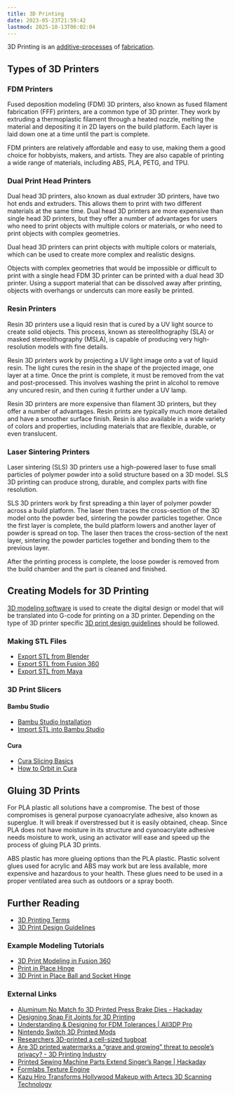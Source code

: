 ```yaml
---
title: 3D Printing
date: 2023-05-23T21:59:42
lastmod: 2025-10-13T06:02:04
---
```


3D Printing is an [additive-processes](../../sculpture/additive-processes.md) of [fabrication](../../making/fabrication.md).

## Types of 3D Printers

### FDM Printers

Fused deposition modeling (FDM) 3D printers, also known as fused filament fabrication (FFF) printers, are a common type of 3D printer. They work by extruding a thermoplastic filament through a heated nozzle, melting the material and depositing it in 2D layers on the build platform. Each layer is laid down one at a time until the part is complete.

FDM printers are relatively affordable and easy to use, making them a good choice for hobbyists, makers, and artists. They are also capable of printing a wide range of materials, including ABS, PLA, PETG, and TPU.

### Dual Print Head Printers

Dual head 3D printers, also known as dual extruder 3D printers, have two hot ends and extruders. This allows them to print with two different materials at the same time. Dual head 3D printers are more expensive than single head 3D printers, but they offer a number of advantages for users who need to print objects with multiple colors or materials, or who need to print objects with complex geometries.

Dual head 3D printers can print objects with multiple colors or materials, which can be used to create more complex and realistic designs.

Objects with complex geometries that would be impossible or difficult to print with a single head FDM 3D printer can be printed with a dual head 3D printer. Using a support material that can be dissolved away after printing, objects with overhangs or undercuts can more easily be printed.

### Resin Printers

Resin 3D printers use a liquid resin that is cured by a UV light source to create solid objects. This process, known as stereolithography (SLA) or masked stereolithography (MSLA), is capable of producing very high-resolution models with fine details.

Resin 3D printers work by projecting a UV light image onto a vat of liquid resin. The light cures the resin in the shape of the projected image, one layer at a time. Once the print is complete, it must be removed from the vat and post-processed. This involves washing the print in alcohol to remove any uncured resin, and then curing it further under a UV lamp.

Resin 3D printers are more expensive than filament 3D printers, but they offer a number of advantages. Resin prints are typically much more detailed and have a smoother surface finish. Resin is also available in a wide variety of colors and properties, including materials that are flexible, durable, or even translucent.

### Laser Sintering Printers

Laser sintering (SLS) 3D printers use a high-powered laser to fuse small particles of polymer powder into a solid structure based on a 3D model. SLS 3D printing can produce strong, durable, and complex parts with fine resolution.

SLS 3D printers work by first spreading a thin layer of polymer powder across a build platform. The laser then traces the cross-section of the 3D model onto the powder bed, sintering the powder particles together. Once the first layer is complete, the build platform lowers and another layer of powder is spread on top. The laser then traces the cross-section of the next layer, sintering the powder particles together and bonding them to the previous layer.

After the printing process is complete, the loose powder is removed from the build chamber and the part is cleaned and finished.

## Creating Models for 3D Printing

[3D modeling software](../../3d-modeling/3d-modeling-software.md) is used to create the digital design or model that will be translated into G-code for printing on a 3D printer. Depending on the type of 3D printer specific [3D print design guidelines](./3d-print-design-guidelines.md) should be followed.

### Making STL Files

- [Export STL from Blender](./export-stl-blender.md)
- [Export STL from Fusion 360](./export-stl-fusion-360.md)
- [Export STL from Maya](./export-stl-maya.md)

### 3D Print Slicers

#### Bambu Studio

- [Bambu Studio Installation](./bambu-studio-installation.md)
- [Import STL into Bambu Studio](./import-stl-into-bambu-studio.md)

#### Cura

- [Cura Slicing Basics](./cura-slicing-basics.md)
- [How to Orbit in Cura](./how-to-orbit-in-ultimaker-cura.md)

## Gluing 3D Prints

For PLA plastic all solutions have a compromise. The best of those compromises is general purpose cyanoacrylate adhesive, also known as superglue. It will break if overstressed but it is easily obtained, cheap. Since PLA does not have moisture in its structure and cyanoacrylate adhesive needs moisture to work, using an activator will ease and speed up the process of gluing PLA 3D prints.

ABS plastic has more glueing options than the PLA plastic. Plastic solvent glues used for acrylic and ABS may work but are less available, more expensive and hazardous to your health. These glues need to be used in a proper ventilated area such as outdoors or a spray booth.

## Further Reading

- [3D Printing Terms](./3d-printing-terms.md)
- [3D Print Design Guidelines](./3d-print-design-guidelines.md)

### Example Modeling Tutorials

- [3D Print Modeling in Fusion 360](./3d-print-modeling-fusion-360.md)
- [Print in Place Hinge](print-in-place-hinge.md)
- [3D Print in Place Ball and Socket Hinge](./3d-print-in-place-ball-and-socket-hinge-fusion-360.md)

### External Links

- [Aluminum No Match fo 3D Printed Press Brake Dies - Hackaday](https://hackaday.com/2018/01/14/aluminum-no-match-for-3d-printed-press-brake-dies/)
- [Designing Snap Fit Joints for 3D Printing](https://www.3dhubs.com/knowledge-base/how-design-snap-fit-joints-3d-printing)
- [Understanding & Designing for FDM Tolerances | All3DP Pro](https://m.all3dp.com/2/engineering-tolerance-definition-drawing/)
- [Nintendo Switch 3D Printed Mods](https://3dprint.com/169757/103dp-nintendo-switch/)
- [Researchers 3D-printed a cell-sized tugboat](https://www.engadget.com/researchers-3-dprinted-a-microscopic-boat-to-see-how-bacteria-swim-105633277.html)
- [Are 3D printed watermarks a “grave and growing” threat to people’s privacy? - 3D Printing Industry](https://3dprintingindustry.com/news/are-3d-printed-watermarks-a-grave-and-growing-threat-to-peoples-privacy-176309/)
- [Printed Sewing Machine Parts Extend Singer’s Range | Hackaday](https://hackaday.com/2021/12/03/print-sewing-machine-parts-extend-singers-range/)
- [Formlabs Texture Engine](https://formlabs.com/blog/introducing-texture-engine/)
- [Kazu Hiro Transforms Hollywood Makeup with Artecs 3D Scanning Technology](https://3dprintingindustry.com/news/kazu-hiro-transforms-hollywood-makeup-with-artecs-3d-scanning-technology-228795/)
